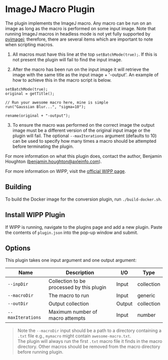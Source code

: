 # ImageJ Macro Plugin

The plugin implements the ImageJ macro. Any macro can be run on an image as long
as the macro is performed on some input image. Note that running ImageJ macros 
in headless mode is not yet fully supported by 
[pyimagej](https://github.com/imagej/pyimagej); therefore, there are several 
items which are important to note when scripting macros.

1. All macros must have this line at the top `setBatchMode(true);`. If this is
not present the plugin will fail to find the input image.

2. After the macro has been run on the input image it will retrieve the image 
with the same title as the input image + '-output'. An example of how to achieve
this in the macro script is below.

```
setBatchMode(true);
original = getTitle();

// Run your awesome macro here, mine is simple
run("Gaussian Blur...", "sigma=10");

rename(original + "-output");
```

3. To ensure the macro was performed on the correct image the output image must 
be a different version of the original input image or the plugin will fail. The
optional `--maxIterations` argument (defaults to 10) can be used to specify
how many times a macro should be attempted before terminating the plugin.

For more information on what this plugin does, contact the author, Benjamin 
Houghton (benjamin.houghton@axleinfo.com).

For more information on WIPP, visit the [official WIPP page](https://isg.nist.gov/deepzoomweb/software/wipp).

## Building

To build the Docker image for the conversion plugin, run
`./build-docker.sh`.

## Install WIPP Plugin

If WIPP is running, navigate to the plugins page and add a new plugin.
Paste the contents of `plugin.json` into the pop-up window and submit.

## Options

This plugin takes one input argument and one output argument:

| Name          | Description             | I/O    | Type   |
|---------------|-------------------------|--------|--------|
| `--inpDir` | Collection to be processed by this plugin | Input | collection |
| `--macroDir` | The macro to run | Input | generic |
| `--outDir` | Output collection | Output | collection |
| `--maxIterations` | Maximum number of macro attempts | Input | number |

> Note the `--macroDir` input should be a path to a directory containing a `.txt` file
> e.g., `mymacro` might contain `awesome-macro.txt`.<br>
> The plugin will always run the first `.txt` macro file it finds in the macro directory.
> Other macros should be removed from the macro directory before running plugin.
